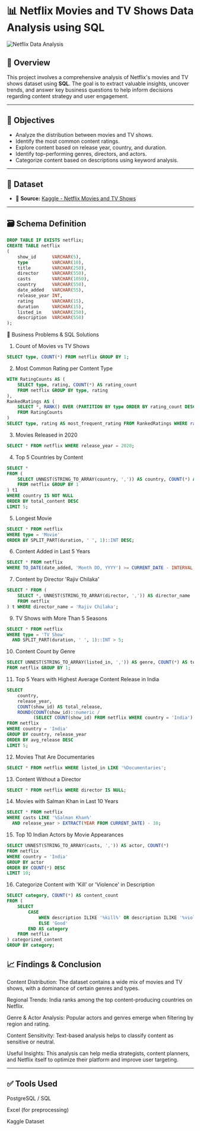 # 📊 Netflix Movies and TV Shows Data Analysis using SQL

![Netflix Data Analysis](https://github.com/user-attachments/assets/172fea6a-930e-46b9-823b-eadfebc7d760)

## 📌 Overview

This project involves a comprehensive analysis of Netflix's movies and TV shows dataset using **SQL**. The goal is to extract valuable insights, uncover trends, and answer key business questions to help inform decisions regarding content strategy and user engagement.

---

## 🎯 Objectives

- Analyze the distribution between movies and TV shows.
- Identify the most common content ratings.
- Explore content based on release year, country, and duration.
- Identify top-performing genres, directors, and actors.
- Categorize content based on descriptions using keyword analysis.

---

## 📂 Dataset

- 📌 **Source:** [Kaggle - Netflix Movies and TV Shows](https://www.kaggle.com/datasets/shivamb/netflix-shows?resource=download)

---

## 🗃️ Schema Definition

```sql
DROP TABLE IF EXISTS netflix;
CREATE TABLE netflix
(
    show_id      VARCHAR(5),
    type         VARCHAR(10),
    title        VARCHAR(250),
    director     VARCHAR(550),
    casts        VARCHAR(1050),
    country      VARCHAR(550),
    date_added   VARCHAR(55),
    release_year INT,
    rating       VARCHAR(15),
    duration     VARCHAR(15),
    listed_in    VARCHAR(250),
    description  VARCHAR(550)
);
```
🧠 Business Problems & SQL Solutions
1. Count of Movies vs TV Shows

```sql
SELECT type, COUNT(*) FROM netflix GROUP BY 1;
```

2. Most Common Rating per Content Type

```sql
WITH RatingCounts AS (
    SELECT type, rating, COUNT(*) AS rating_count
    FROM netflix GROUP BY type, rating
),
RankedRatings AS (
    SELECT *, RANK() OVER (PARTITION BY type ORDER BY rating_count DESC) AS rank
    FROM RatingCounts
)
SELECT type, rating AS most_frequent_rating FROM RankedRatings WHERE rank = 1;
```

3. Movies Released in 2020

```sql
SELECT * FROM netflix WHERE release_year = 2020;
```

4. Top 5 Countries by Content

```sql
SELECT *
FROM (
    SELECT UNNEST(STRING_TO_ARRAY(country, ',')) AS country, COUNT(*) AS total_content
    FROM netflix GROUP BY 1
) t1
WHERE country IS NOT NULL
ORDER BY total_content DESC
LIMIT 5;
```

5. Longest Movie

```sql
SELECT * FROM netflix
WHERE type = 'Movie'
ORDER BY SPLIT_PART(duration, ' ', 1)::INT DESC;
```

6. Content Added in Last 5 Years

```sql
SELECT * FROM netflix
WHERE TO_DATE(date_added, 'Month DD, YYYY') >= CURRENT_DATE - INTERVAL '5 years';
```

7. Content by Director 'Rajiv Chilaka'

```sql
SELECT * FROM (
    SELECT *, UNNEST(STRING_TO_ARRAY(director, ',')) AS director_name
    FROM netflix
) t WHERE director_name = 'Rajiv Chilaka';
```

9. TV Shows with More Than 5 Seasons

```sql
SELECT * FROM netflix
WHERE type = 'TV Show'
  AND SPLIT_PART(duration, ' ', 1)::INT > 5;
```

10. Content Count by Genre

```sql
SELECT UNNEST(STRING_TO_ARRAY(listed_in, ',')) AS genre, COUNT(*) AS total_content
FROM netflix GROUP BY 1;
```

11. Top 5 Years with Highest Average Content Release in India

```sql
SELECT 
    country,
    release_year,
    COUNT(show_id) AS total_release,
    ROUND(COUNT(show_id)::numeric /
          (SELECT COUNT(show_id) FROM netflix WHERE country = 'India')::numeric * 100, 2) AS avg_release
FROM netflix
WHERE country = 'India'
GROUP BY country, release_year
ORDER BY avg_release DESC
LIMIT 5;
```

12. Movies That Are Documentaries

```sql
SELECT * FROM netflix WHERE listed_in LIKE '%Documentaries';
```

13. Content Without a Director

```sql
SELECT * FROM netflix WHERE director IS NULL;
```

14. Movies with Salman Khan in Last 10 Years

```sql
SELECT * FROM netflix
WHERE casts LIKE '%Salman Khan%'
  AND release_year > EXTRACT(YEAR FROM CURRENT_DATE) - 10;
```

15. Top 10 Indian Actors by Movie Appearances

```sql
SELECT UNNEST(STRING_TO_ARRAY(casts, ',')) AS actor, COUNT(*)
FROM netflix
WHERE country = 'India'
GROUP BY actor
ORDER BY COUNT(*) DESC
LIMIT 10;
```

16. Categorize Content with 'Kill' or 'Violence' in Description

```sql
SELECT category, COUNT(*) AS content_count
FROM (
    SELECT 
        CASE 
            WHEN description ILIKE '%kill%' OR description ILIKE '%violence%' THEN 'Bad'
            ELSE 'Good'
        END AS category
    FROM netflix
) categorized_content
GROUP BY category;
```

## 📈 Findings & Conclusion
Content Distribution: The dataset contains a wide mix of movies and TV shows, with a dominance of certain genres and types.

Regional Trends: India ranks among the top content-producing countries on Netflix.

Genre & Actor Analysis: Popular actors and genres emerge when filtering by region and rating.

Content Sensitivity: Text-based analysis helps to classify content as sensitive or neutral.

Useful Insights: This analysis can help media strategists, content planners, and Netflix itself to optimize their platform and improve user targeting.

---

## ✅ Tools Used
PostgreSQL / SQL

Excel (for preprocessing)

Kaggle Dataset
